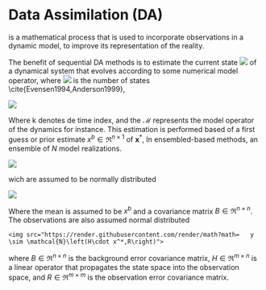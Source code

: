 # Data Assimilation (DA) 

is a mathematical process that is used to incorporate observations in a dynamic model,
to improve its representation of the reality.


The benefit of sequential DA methods is to estimate the current state <img src="https://render.githubusercontent.com/render/math?math=  \mathbf{x}^* \in \Re^{n\times 1}"> of a dynamical system that evolves according to some numerical model operator, where <img src="https://render.githubusercontent.com/render/math?math= n "> is the number of states \cite{Evensen1994,Anderson1999},


   <img src="https://render.githubusercontent.com/render/math?math=\mathbf{x}^*_{k}=\mathcal{M}_{(k-1) \rightarrow k}( \mathbf{x}^{*}_{(k-1)})">


Where k denotes de time index, and the  $\mathcal{M}$ represents the model operator of the dynamics for instance. This estimation is performed based of a first guess or prior estimate $x^b \in \Re^{n\times 1}$ of $\mathbf{x}^*$,
In ensembled-based methods, an ensemble of $N$ model realizations.


  <img src="https://render.githubusercontent.com/render/math?math=\mathbf{X}_k^b=[\mathbf{x}_k^{b[1]},\mathbf{x}_k^{b[2]},..,\mathbf{x}_k^{b[N]}] \in \mathbb{R}^{n\times N}">
  

wich are assumed to be normally distributed


  <img src="https://render.githubusercontent.com/render/math?math=  x \sim \mathcal{N}(x^b,B)">

Where the mean is assumed to be $x^b$
and a covariance matrix $B \in \Re^{n\times n}$. The observations are also assumed normal distributed 


    <img src="https://render.githubusercontent.com/render/math?math=   y \sim \mathcal{N}\left(H\cdot x^*,R\right)">


where $B \in \Re^{n\times n}$ is the background error covariance matrix, $H \in \Re^{m\times n}$ is a linear operator that propagates the state space into the observation space, and $R \in \Re^{m\times m}$ is the observation error covariance matrix. 

